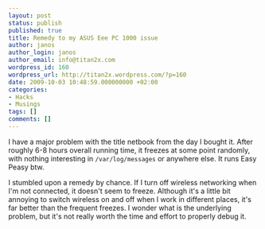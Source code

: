 ```yaml
---
layout: post
status: publish
published: true
title: Remedy to my ASUS Eee PC 1000 issue
author: janos
author_login: janos
author_email: info@titan2x.com
wordpress_id: 160
wordpress_url: http://titan2x.wordpress.com/?p=160
date: 2009-10-03 10:48:59.000000000 +02:00
categories:
- Hacks
- Musings
tags: []
comments: []
---
```

I have a major problem with the title netbook from the day I bought it. After roughly 6-8 hours overall running time, it freezes at some point randomly, with nothing interesting in <code>/var/log/messages</code> or anywhere else. It runs Easy Peasy btw.

I stumbled upon a remedy by chance. If I turn off wireless networking when I'm not connected, it doesn't seem to freeze. Although it's a little bit annoying to switch wireless on and off when I work in different places, it's far better than the frequent freezes. I wonder what is the underlying problem, but it's not really worth the time and effort to properly debug it.
